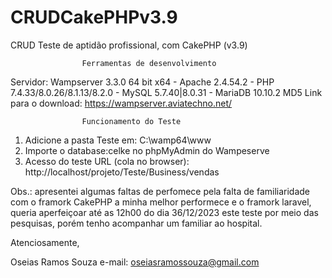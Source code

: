 # CRUDCakePHPv3.9
CRUD Teste de aptidão profissional, com CakePHP (v3.9)

                    Ferramentas de desenvolvimento

Servidor: Wampserver 3.3.0 64 bit x64 - Apache 2.4.54.2 - PHP 7.4.33/8.0.26/8.1.13/8.2.0 - MySQL 5.7.40|8.0.31 - MariaDB 10.10.2 MD5
Link para o download: https://wampserver.aviatechno.net/

                    Funcionamento do Teste
1) Adicione a pasta Teste em: C:\wamp64\www
2) Importe o database:celke no phpMyAdmin do Wampeserve
3) Acesso do teste URL (cola no browser): http://localhost/projeto/Teste/Business/vendas

Obs.: apresentei algumas faltas de perfomece pela falta de familiaridade com o framork CakePHP a minha melhor performece e o framork laravel, queria aperfeiçoar até as 12h00 do dia 36/12/2023 este teste por meio das pesquisas, porém tenho acompanhar um familiar ao hospital.

Atenciosamente,

Oseias Ramos Souza
e-mail: oseiasramossouza@gmail.com
